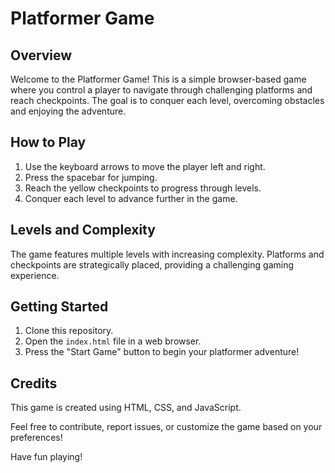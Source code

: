 # Platformer Game

## Overview

Welcome to the Platformer Game! This is a simple browser-based game where you control a player to navigate through challenging platforms and reach checkpoints. The goal is to conquer each level, overcoming obstacles and enjoying the adventure.

## How to Play

1. Use the keyboard arrows to move the player left and right.
2. Press the spacebar for jumping.
3. Reach the yellow checkpoints to progress through levels.
4. Conquer each level to advance further in the game.

## Levels and Complexity

The game features multiple levels with increasing complexity. Platforms and checkpoints are strategically placed, providing a challenging gaming experience.

## Getting Started

1. Clone this repository.
2. Open the `index.html` file in a web browser.
3. Press the "Start Game" button to begin your platformer adventure!

## Credits

This game is created using HTML, CSS, and JavaScript.

Feel free to contribute, report issues, or customize the game based on your preferences!

Have fun playing!
